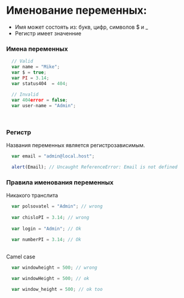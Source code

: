 # Именование переменных:
* Имя может состоять из: букв, цифр, символов $ и _
* Регистр имеет значенние

### Имена переменных

```javascript
  // Valid 
  var name = "Mike";
  var $ = true;
  var PI = 3.14;
  var status404  = 404;
  
  // Invalid 
  var 404error = false;
  var user-name = "Admin";
  
  
```
### Регистр
Названия переменных является регистрозависимым.
```javascript
  var email = "admin@local.host";

  alert(Email); // Uncaught ReferenceError: Email is not defined

```

### Правила именования переменных
Никакого транслита 
```javascript
  var polsovatel = "Admin"; // wrong
  
  var chisloPI = 3.14; // wrong
  
  var login = "Admin"; // Ok
  
  var numberPI = 3.14; // Ok
  
```
Camel case
```javascript
  var windowheight = 500; // wrong

  var windowHeight = 500; // ok

  var window_height = 500; // ok too
```
